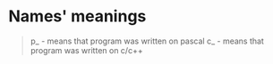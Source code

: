 Names' meanings
=====================
> p_ - means that program was written on pascal
> c_ - means that program was written on c/c++

